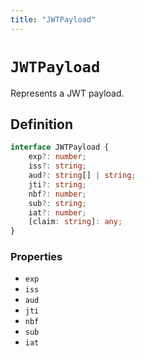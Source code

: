 ```yaml
---
title: "JWTPayload"
---
```


# `JWTPayload`

Represents a JWT payload.

## Definition

```ts
interface JWTPayload {
	exp?: number;
	iss?: string;
	aud?: string[] | string;
	jti?: string;
	nbf?: number;
	sub?: string;
	iat?: number;
	[claim: string]: any;
}
```

### Properties

- `exp`
- `iss`
- `aud`
- `jti`
- `nbf`
- `sub`
- `iat`
